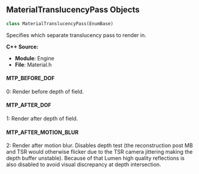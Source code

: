 ## MaterialTranslucencyPass Objects

```python
class MaterialTranslucencyPass(EnumBase)
```

Specifies which separate translucency pass to render in.

**C++ Source:**

- **Module**: Engine
- **File**: Material.h

<a id="unreal.MaterialTranslucencyPass.MTP_BEFORE_DOF"></a>

#### MTP_BEFORE_DOF

0: Render before depth of field.

<a id="unreal.MaterialTranslucencyPass.MTP_AFTER_DOF"></a>

#### MTP_AFTER_DOF

1: Render after depth of field.

<a id="unreal.MaterialTranslucencyPass.MTP_AFTER_MOTION_BLUR"></a>

#### MTP_AFTER_MOTION_BLUR

2: Render after motion blur. Disables depth test (the reconstruction post MB and TSR would otherwise flicker due to the TSR camera jittering making the depth buffer unstable). Because of that Lumen high quality reflections is also disabled to avoid visual discrepancy at depth intersection.

<a id="unreal.TranslucencyLightingMode"></a>